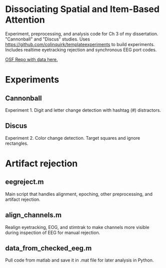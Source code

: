 # Dissociating Spatial and Item-Based Attention
Experiment, preprocessing, and analysis code for Ch 3 of my dissertation. "Cannonball" and "Discus" studies. Uses https://github.com/colinquirk/templateexperiments to build experiments. Includes realtime eyetracking rejection and synchronous EEG port codes.

[OSF Repo with data here.](https://osf.io/p2rjx/)

# Experiments

## Cannonball 

Experiment 1. Digit and letter change detection with hashtag (#) distractors.

## Discus 

Experiment 2. Color change detection. Target squares and ignore rectangles. 

# Artifact rejection

## eegreject.m

Main script that handles alignment, epoching, other preprocessing, and artifact rejection.

## align_channels.m

Realign eyetracking, EOG, and stimtrak to make channels more visible during inspection of EEG for manual rejection.

## data_from_checked_eeg.m

Pull code from matlab and save it in .mat file for later analysis in Python.

